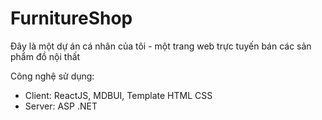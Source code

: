 # FurnitureShop
Đây là một dự án cá nhân của tôi - một trang web trực tuyến bán các sản phẩm đồ nội thất

Công nghệ sử dụng:
- Client: ReactJS, MDBUI, Template HTML CSS
- Server: ASP .NET
